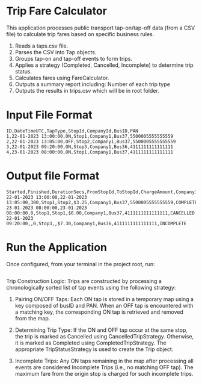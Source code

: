 # Trip Fare Calculator
This application processes public transport tap-on/tap-off data (from a CSV file) to calculate trip fares based on specific business rules.

1. Reads a taps.csv file.
2. Parses the CSV into Tap objects.
3. Groups tap-on and tap-off events to form trips.
4. Applies a strategy (Completed, Cancelled, Incomplete) to determine trip status.
5. Calculates fares using FareCalculator.
6. Outputs a summary report including:
       Number of each trip type
7. Outputs the results in trips.csv which will be in root folder.

# Input File Format

```
ID,DateTimeUTC,TapType,StopId,CompanyId,BusID,PAN
1,22-01-2023 13:00:00,ON,Stop1,Company1,Bus37,5500005555555559
2,22-01-2023 13:05:00,OFF,Stop2,Company1,Bus37,5500005555555559
3,22-01-2023 09:20:00,ON,Stop3,Company1,Bus36,4111111111111111
4,23-01-2023 08:00:00,ON,Stop1,Company1,Bus37,4111111111111111 
```
# Output file Format

```
Started,Finished,DurationSecs,FromStopId,ToStopId,ChargeAmount,CompanyId,BusID,PAN,Status
22-01-2023 13:00:00,22-01-2023 13:05:00,300,Stop1,Stop2,$3.25,Company1,Bus37,5500005555555559,COMPLETED
23-01-2023 08:00:00,23-01-2023 08:00:00,0,Stop1,Stop1,$0.00,Company1,Bus37,4111111111111111,CANCELLED
22-01-2023 09:20:00,,0,Stop3,,$7.30,Company1,Bus36,4111111111111111,INCOMPLETE

```
# Run the Application
Once configured, from your terminal in the project root, run:
``` ./gradlew run
```

Trip Construction Logic:
Trips are constructed by processing a chronologically sorted list of tap events using the following strategy:

1. Pairing ON/OFF Taps:
   Each ON tap is stored in a temporary map using a key composed of busID and PAN.
   When an OFF tap is encountered with a matching key, the corresponding ON tap is retrieved and removed from the map.

2. Determining Trip Type:
   If the ON and OFF tap occur at the same stop, the trip is marked as Cancelled using CancelledTripStrategy.
   Otherwise, it is marked as Completed using CompletedTripStrategy.
   The appropriate TripStatusStrategy is used to create the Trip object.

3. Incomplete Trips:
   Any ON taps remaining in the map after processing all events are considered Incomplete Trips (i.e., no matching OFF tap).
   The maximum fare from the origin stop is charged for such incomplete trips.


